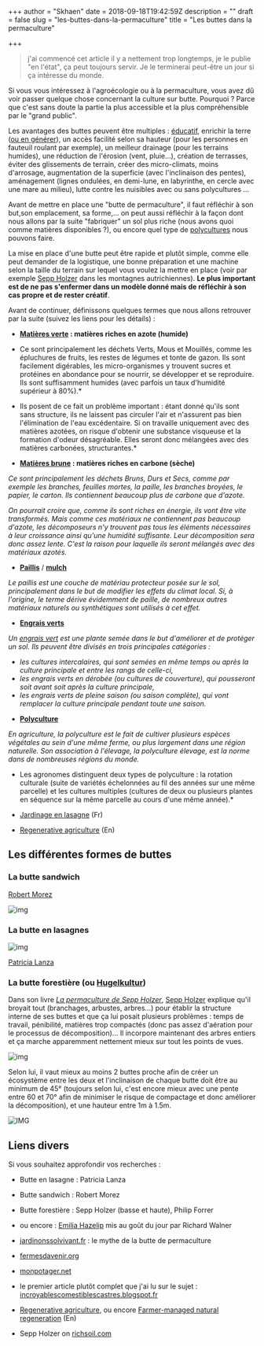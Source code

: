+++
author = "Skhaen"
date = 2018-09-18T19:42:59Z
description = ""
draft = false
slug = "les-buttes-dans-la-permaculture"
title = "Les buttes dans la permaculture"

+++

> j'ai commencé cet article il y a nettement trop longtemps, je le publie "en l'état", ça peut toujours servir. Je le terminerai peut-être un jour si ça intéresse du monde.

Si vous vous intéressez à l'agroécologie ou à la permaculture, vous avez dû voir passer quelque chose concernant la culture sur butte. Pourquoi ? Parce que c'est sans doute la partie la plus accessible et la plus compréhensible par le "grand public".

Les avantages des buttes peuvent être multiples : [éducatif](http://www.clg-aimecesaire-ulis.ac-versailles.fr/spip.php?article78), enrichir la terre ([ou en générer](http://www.permaculturedesign.fr/le-mulch-en-permaculture/)), un accès facilité selon sa hauteur (pour les personnes en fauteuil roulant par exemple), un meilleur drainage (pour les terrains humides), une réduction de l'érosion (vent, pluie...), création de terrasses, éviter des glissements de terrain, créer des micro-climats, moins d'arrosage, augmentation de la superficie (avec l'inclinaison des pentes), aménagement (lignes ondulées, en demi-lune, en labyrinthe, en cercle avec une mare au milieu), lutte contre les nuisibles avec ou sans polycultures ... 

Avant de mettre en place une "butte de permaculture", il faut réfléchir à son but,son emplacement, sa forme,... on peut aussi réfléchir à la façon dont nous allons par la suite "fabriquer" un sol plus riche (nous avons quoi comme matières disponibles ?), ou encore quel type de [polycultures](https://fr.wikipedia.org/wiki/Polyculture) nous pouvons faire.

La mise en place d'une butte peut être rapide et plutôt simple, comme elle peut demander de la logistique, une bonne préparation et une machine selon la taille du terrain sur lequel vous voulez la mettre en place (voir par exemple [Sepp Holzer](https://en.wikipedia.org/wiki/Holzer_Permaculture#The_Krameterhof) dans les montagnes autrichiennes). **Le plus important est de ne pas s'enfermer dans un modèle donné mais de réfléchir à son cas propre et de rester créatif**.


Avant de continuer, définissons quelques termes que nous allons retrouver par la suite (suivez les liens pour les détails) :

* **[Matières verte](http://www.compostage.info/index.php?option=com_content&view=article&id=6&Itemid=5) : matières riches en azote (humide)**

* Ce sont principalement les déchets Verts, Mous et Mouillés, comme les épluchures de fruits, les restes de légumes et tonte de gazon. Ils sont facilement digérables, les micro-organismes y trouvent sucres et protéines en abondance pour se nourrir, se développer et se reproduire. Ils sont suffisamment humides (avec parfois un taux d'humidité supérieur à 80%).*

* Ils posent de ce fait un problème important : étant donné qu'ils sont sans structure, ils ne laissent pas circuler l'air et n'assurent pas bien l'élimination de l'eau excédentaire. Si on travaille uniquement avec des matières azotées, on risque d'obtenir une substance visqueuse et la formation d'odeur désagréable. Elles seront donc mélangées avec des matières carbonées, structurantes.*


* **[Matières brune](http://www.compostage.info/index.php?option=com_content&view=article&id=6&Itemid=5) : matières riches en carbone (sèche)**

*Ce sont principalement les déchets Bruns, Durs et Secs, comme par exemple les branches, feuilles mortes, la paille, les branches broyées, le papier, le carton. Ils contiennent beaucoup plus de carbone que d'azote.*

*On pourrait croire que, comme ils sont riches en énergie, ils vont être vite transformés. Mais comme ces matériaux ne contiennent pas beaucoup d'azote, les décomposeurs n'y trouvent pas tous les éléments nécessaires à leur croissance ainsi qu'une humidité suffisante. Leur décomposition sera donc assez lente. C'est la raison pour laquelle ils seront mélangés avec des matériaux azotés.*


* **[Paillis](https://fr.wikipedia.org/wiki/Paillis)** / **[mulch](https://fr.wikipedia.org/wiki/Mulching)**

*Le paillis est une couche de matériau protecteur posée sur le sol, principalement dans le but de modifier les effets du climat local. Si, à l'origine, le terme dérive évidemment de paille, de nombreux autres matériaux naturels ou synthétiques sont utilisés à cet effet.*

* **[Engrais verts](http://binette-et-cornichon.com/a/utiliser-engrais-verts/)**

*Un [engrais vert](https://fr.wikipedia.org/wiki/Engrais_vert) est une plante semée dans le but d'améliorer et de protéger un sol. Ils peuvent être divisés en trois principales catégories :*

- *les cultures intercalaires, qui sont semées en même temps ou après la culture principale et entre les rangs de celle-ci,*
- *les engrais verts en dérobée (ou cultures de couverture), qui pousseront soit avant soit après la culture principale,*
- *les engrais verts de pleine saison (ou saison complète), qui vont remplacer la culture principale pendant toute une saison.*

* **[Polyculture](https://fr.wikipedia.org/wiki/Polyculture)**

*En agriculture, la polyculture est le fait de cultiver plusieurs espèces végétales au sein d'une même ferme, ou plus largement dans une région naturelle. Son association à l'élevage, la polyculture élevage, est la norme dans de nombreuses régions du monde.*

 * Les agronomes distinguent deux types de polyculture : la rotation culturale (suite de variétés échelonnées au fil des années sur une même parcelle) et les cultures multiples (cultures de deux ou plusieurs plantes en séquence sur la même parcelle au cours d'une même année).*

* [Jardinage en lasagne](https://fr.wikipedia.org/wiki/Jardinage_en_lasagnes) (Fr)
* [Regenerative agriculture](https://en.wikipedia.org/wiki/Regenerative_agriculture) (En)

## Les différentes formes de buttes

### La butte sandwich 

[Robert Morez](http://cariassociation.org/-les-cahiers-de-l-agroecologie-)

![img](/images/2016/09/butte-sandwich.jpg)

### La butte en lasagnes

![img](/images/2016/09/Butte_en_lasagnes.jpg)

[Patricia Lanza](https://en.wikipedia.org/wiki/Regenerative_agriculture)

### La butte forestière (ou [Hugelkultur](https://richsoil.com/hugelkultur/))


Dans son livre *[La permaculture de Sepp Holzer](http://librairie-permaculturelle.fr/permaculture/2-livre-la-permaculture-de-sepp-holzer.html)*, [Sepp Holzer](https://en.wikipedia.org/wiki/Sepp_Holzer) explique qu'il broyait tout (branchages, arbustes, arbres...) pour établir la structure interne de ses buttes et que ça lui posait plusieurs problèmes : temps de travail, pénibilité, matières trop compactés (donc pas assez d'aération pour le processus de décomposition)... Il incorpore maintenant des arbres entiers et ça marche apparemment nettement mieux sur tout les points de vues.  

![img](/images/2016/09/butte-sepp_holze_hugelkultur.png.jpeg)

Selon lui, il vaut mieux au moins 2 buttes proche afin de créer un écosystème entre les deux et l'inclinaison de chaque butte doit être au minimum de 45° (toujours selon lui, c'est encore mieux avec une pente entre 60 et 70° afin de minimiser le risque de compactage et donc améliorer la décomposition), et une hauteur entre 1m à 1.5m.

![IMG](/images/2016/09/butte_sepp_holzer-1.jpg)


## Liens divers

Si vous souhaitez approfondir vos recherches :

* Butte en lasagne : Patricia Lanza
* Butte sandwich : Robert Morez
* Butte forestière : Sepp Holzer (basse et haute), Philip Forrer
* ou encore : [Emilia Hazelip](https://fr.wikipedia.org/wiki/Emilia_Hazelip) mis au goût du jour par Richard Walner

* [jardinonssolvivant.fr](http://jardinonssolvivant.fr/le-mythe-de-la-butte-de-permaculture-par-christophe-gatineau/) : le mythe de la butte de permaculture
* [fermesdavenir.org]( http://www.fermesdavenir.org/outils/les-buttes/)
* [monpotager.net](http://www.monpotager.net/permaculture-buttes.htm)
* le premier article plutôt complet que j'ai lu sur le sujet : [incroyablescomestiblescastres.blogspot.fr](https://incroyablescomestiblescastres.blogspot.fr/2013/11/droit-aux-buttes-les-avantages-et-les.html)
* [Regenerative agriculture](https://en.wikipedia.org/wiki/Regenerative_agriculture), ou encore [Farmer-managed natural regeneration](https://en.wikipedia.org/wiki/Farmer-managed_natural_regeneration) (En)
* Sepp Holzer on [richsoil.com](https://richsoil.com/sepp-holzer/sepp-holzer-permaculture.jsp)

